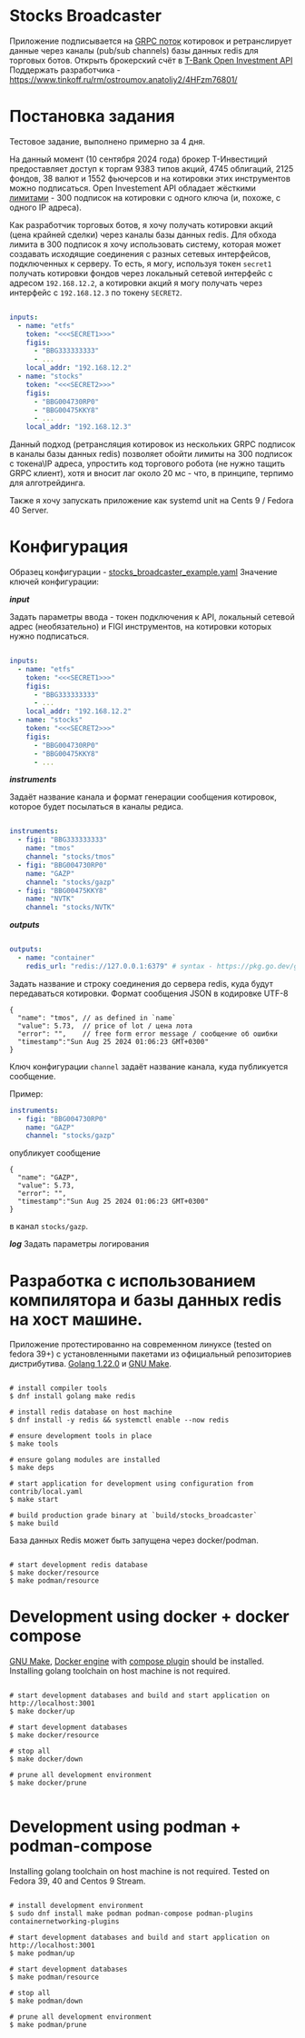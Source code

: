 Stocks Broadcaster
=================================

Приложение подписывается на [GRPC поток](https://tinkoff.github.io/investAPI/marketdata/#marketdataserversidestream)
котировок и ретранслирует данные через каналы (pub/sub channels) базы данных redis для торговых ботов.
Открыть брокерский счёт в [T-Bank Open Investment API](https://www.tbank.ru/sl/AugaFvDlqEP)
Поддержать разработчика - https://www.tinkoff.ru/rm/ostroumov.anatoliy2/4HFzm76801/

Постановка задания
================================
Тестовое задание, выполнено примерно за 4 дня.

На данный момент (10 сентября 2024 года) брокер Т-Инвестиций предоставляет доступ к торгам
9383 типов акций, 4745 облигаций, 2125 фондов, 38 валют и 1552 фьючерсов и на котировки этих инструментов
можно подписаться. Open Investement API обладает жёсткими [лимитами](https://russianinvestments.github.io/investAPI/limits/) - 
300 подписок на котировки с одного ключа (и, похоже, с одного IP адреса).

Как разработчик торговых ботов, я хочу получать котировки акций (цена крайней сделки) через каналы базы данных
redis. Для обхода лимита в 300 подписок я хочу использовать систему, которая может создавать исходящие соединения
с разных сетевых интерфейсов, подключенных к серверу. 
То есть, я могу, используя токен `secret1` получать котировки фондов через локальный сетевой интерфейс с 
адресом `192.168.12.2`, а котировки акций я могу получать через интерфейс с `192.168.12.3` по токену `SECRET2`.


```yaml

inputs:
  - name: "etfs"
    token: "<<<SECRET1>>>"
    figis:
      - "BBG333333333"
      - ...
    local_addr: "192.168.12.2"
  - name: "stocks"
    token: "<<<SECRET2>>>"
    figis:
      - "BBG004730RP0"
      - "BBG00475KKY8"
      - ...
    local_addr: "192.168.12.3"

```

Данный подход (ретрансляция котировок из нескольких GRPC подписок в каналы базы данных redis) позволяет
обойти лимиты на 300 подписок с токена\IP адреса, упростить код торгового робота (не нужно тащить GRPC клиент),
хотя и вносит лаг около 20 мс - что, в принципе, терпимо для алготрейдинга.

Также я хочу запускать приложение как systemd unit на Cents 9 / Fedora 40 Server.


Конфигурация
=================================
Образец конфигурации - [stocks_broadcaster_example.yaml](contrib%2Fstocks_broadcaster_example.yaml)
Значение ключей конфигурации:

***input***

Задать параметры ввода - токен подключения к API, локальный сетевой адрес (необязательно) и FIGI инструментов, на котировки которых нужно подписаться.

```yaml

inputs:
  - name: "etfs"
    token: "<<<SECRET1>>>"
    figis:
      - "BBG333333333"
      - ...
    local_addr: "192.168.12.2"
  - name: "stocks"
    token: "<<<SECRET2>>>"
    figis:
      - "BBG004730RP0"
      - "BBG00475KKY8"
      - ...

```

***instruments***

Задаёт название канала и формат генерации сообщения котировок, которое будет посылаться в каналы редиса. 

```yaml

instruments:
  - figi: "BBG333333333"
    name: "tmos"
    channel: "stocks/tmos"
  - figi: "BBG004730RP0"
    name: "GAZP"
    channel: "stocks/gazp"
  - figi: "BBG00475KKY8"
    name: "NVTK"
    channel: "stocks/NVTK"

```

***outputs***

```yaml

outputs:
  - name: "container"
    redis_url: "redis://127.0.0.1:6379" # syntax - https://pkg.go.dev/github.com/redis/go-redis/v9#ParseURL

```

Задать название и строку соединения до сервера redis, куда будут передаваться котировки.
Формат сообщения JSON в кодировке UTF-8

```json5
{
  "name": "tmos", // as defined in `name`
  "value": 5.73,  // price of lot / цена лота
  "error": "",    // free form error message / сообщение об ошибки
  "timestamp":"Sun Aug 25 2024 01:06:23 GMT+0300"
}
```

Ключ конфигурации `channel` задаёт название канала, куда публикуется сообщение.

Пример:

```yaml
instruments:
  - figi: "BBG004730RP0"
    name: "GAZP"
    channel: "stocks/gazp"

```
опубликует сообщение 
```json5
{
  "name": "GAZP",
  "value": 5.73, 
  "error": "", 
  "timestamp":"Sun Aug 25 2024 01:06:23 GMT+0300"
}
```
в канал `stocks/gazp`.


***log***
Задать параметры логирования

Разработка с использованием компилятора и базы данных redis на хост машине.
=============================
Приложение протестированно на современном линуксе (tested on fedora 39+) с 
установленными пакетами из официальный репозиториев дистрибутива.
[Golang 1.22.0](https://go.dev/dl/) и [GNU Make](https://www.gnu.org/software/make/).

```shell

# install compiler tools
$ dnf install golang make redis 

# install redis database on host machine
$ dnf install -y redis && systemctl enable --now redis

# ensure development tools in place
$ make tools

# ensure golang modules are installed
$ make deps

# start application for development using configuration from contrib/local.yaml
$ make start

# build production grade binary at `build/stocks_broadcaster`
$ make build

```

База данных Redis может быть запущена через docker/podman.

```shell

# start development redis database  
$ make docker/resource
$ make podman/resource

```

Development using docker + docker compose
=============================
[GNU Make](https://www.gnu.org/software/make/), [Docker engine](https://docs.docker.com/engine/install/) with
[compose plugin](https://docs.docker.com/compose/install/linux/) should be installed.
Installing golang toolchain on host machine is not required.

```shell

# start development databases and build and start application on http://localhost:3001 
$ make docker/up

# start development databases  
$ make docker/resource

# stop all
$ make docker/down

# prune all development environment
$ make docker/prune


```


Development using podman + podman-compose
=============================
Installing golang toolchain on host machine is not required.
Tested on Fedora 39, 40 and Centos 9 Stream.

```shell

# install development environment
$ sudo dnf install make podman podman-compose podman-plugins containernetworking-plugins

# start development databases and build and start application on http://localhost:3001
$ make podman/up

# start development databases  
$ make podman/resource

# stop all
$ make podman/down

# prune all development environment
$ make podman/prune

```

